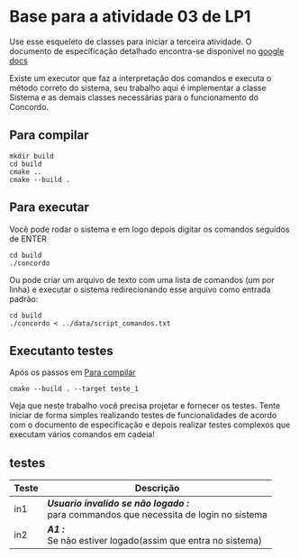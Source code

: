 # Base para a atividade 03 de LP1

Use esse esqueleto de classes para iniciar a terceira atividade. O documento de especificação detalhado encontra-se
disponível no [google docs](https://docs.google.com/document/d/1s4JKwg8HbIkrsXSfakeI5a9RZs6YNnzpK_w2Jp4tbQY/edit?usp=sharing)

Existe um executor que faz a interpretação dos comandos e executa o método correto do sistema, seu trabalho aqui é implementar
a classe Sistema e as demais classes necessárias para o funcionamento do Concordo.

## Para compilar

```console
mkdir build
cd build
cmake ..
cmake --build .
```

## Para executar
Você pode rodar o sistema e em logo depois digitar os comandos seguidos de ENTER
```console
cd build
./concordo
```

Ou pode criar um arquivo de texto com uma lista de comandos (um por linha) e executar o sistema redirecionando esse arquivo como entrada padrão:
```console
cd build
./concordo < ../data/script_comandos.txt
```

## Executanto testes

Após os passos em [Para compilar](#para-compilar)
```console
cmake --build . --target teste_1
```

Veja que neste trabalho você precisa projetar e fornecer os testes. Tente iniciar de forma simples realizando testes de funcionalidades de acordo
com o documento de especificação e depois realizar testes complexos que executam vários comandos em cadeia!

## testes

| Teste  | Descrição  |
|--------|------------|
| in1  |  ***Usuario invalido se não logado :***<br>para commandos que necessita de login no sistema  |
| in2  |  ***A1 :***<br>Se não estiver logado(assim que entra no sistema)  |